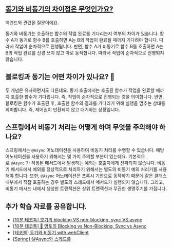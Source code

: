## [동기와 비동기의 차이점은 무엇인가요?](https://www.maeil-mail.kr/question/77)

백엔드와 관련된 질문이에요.

동기와 비동기는 호출하는 함수의 작업 완료를 기다리는지 여부의 차이가 있습니다. 함수 A가 동기로 함수 B를 호출하면 A는 B의 작업이 완료될 때까지 기다려야 합니다. 따라서 작업이 순차적으로 진행됩니다. 반면, 함수 A가 비동기로 함수 B를 호출하면 A는 B의 작업 완료를 신경 쓰지 않고 따로 동작합니다. 따라서 작업이 순차적으로 진행되지 않습니다.

## 블로킹과 동기는 어떤 차이가 있나요? 🤔

두 개념은 유사하면서도 다른데요. 동기 호출에서는 호출된 함수가 작업을 완료할 때까지 호출한 함수가 기다립니다. 즉, 작업이 순차적으로 진행되는 것을 의미합니다. 반면, 블로킹은 함수가 호출된 후, 호출한 함수의 결과를 기다리기 위해 실행을 멈추는 상태를 의미합니다. 즉, 제어권이 반환되지 않고 대기하는 상황입니다.

## 스프링에서 비동기 처리는 어떻게 하며 무엇을 주의해야 하나요?

스프링에서는 `@Async` 어노테이션을 사용하여 비동기 처리를 수행할 수 있습니다. 해당 어노테이션을 사용하기 위해서는 몇 가지 주의할 부분이 있는데요. 기본적으로 `@Async` 가 적용된 메서드에서 발생하는 예외는 호출자에게 전파되지 않습니다. 비동기 메서드에서 예외를 정상적으로 처리하기 위해서는 별도의 비동기 예외 처리기를 사용해야 합니다. 또한, `@Async` 어노테이션은 프록시 기반으로 동작하기 때문에 같은 클래스 내부에서 직접 호출하는 경우 별도의 스레드에서 메서드가 실행되지 않습니다. 그리고, 비동기 메서드 내에서 생성한 트랜잭션은 상위 트랜잭션과 무관한 생명주기를 가집니다.

## 추가 학습 자료를 공유합니다.

- [[10분 테코톡] 호기의 blocking VS non-blocking, sync VS async](https://youtu.be/cmBFGSrHKnM?feature=shared)
- [[10분 테코톡] 🐰 멍토의 Blocking vs Non-Blocking, Sync vs Async](https://youtu.be/oEIoqGd-Sns?feature=shared)
- [[테코블] 동기와 비동기 with webClient](https://tecoble.techcourse.co.kr/post/2021-10-20-synchronous-asynchronous/)
- [[Spring] @Async와 스레드풀](https://xxeol.tistory.com/44)